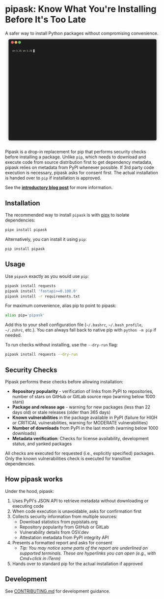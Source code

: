 # pipask: Know What You're Installing Before It's Too Late
A safer way to install Python packages without compromising convenience.
![pipask-demo](https://github.com/feynmanix/pipask/blob/main/.github/pipask-demo.gif?raw=true)

Pipask is a drop-in replacement for pip that performs security checks before installing a package.
Unlike `pip`, which needs to download and execute code from source distribution first to get dependency metadata, 
pipask relies on metadata from PyPI whenever possible. If 3rd party code execution is necessary, pipask asks for consent first.
The actual installation is handed over to `pip` if installation is approved.

See the **[introductory blog post](https://medium.com/data-science-collective/pipask-know-what-youre-installing-before-it-s-too-late-2a6afce80987)** for more information.

## Installation

The recommended way to install `pipask` is with [pipx](https://pipx.pypa.io/stable/#install-pipx) to isolate dependencies:
```bash
pipx install pipask
```

Alternatively, you can install it using `pip`:
```bash
pip install pipask
```
    
## Usage

Use `pipask` exactly as you would use `pip`:
```bash
pipask install requests
pipask install 'fastapi>=0.100.0'
pipask install -r requirements.txt
```

For maximum convenience, alias pip to point to pipask:
```bash
alias pip='pipask'
```

Add this to your shell configuration file (`~/.bashrc`, `~/.bash_profile`, `~/.zshrc`, etc.). You can always fall back to native pip with `python -m pip` if needed.

To run checks without installing, use the `--dry-run` flag:
```bash
pipask install requests --dry-run
```

## Security Checks

Pipask performs these checks before allowing installation:

* **Repository popularity** - verification of links from PyPI to repositories, number of stars on GitHub or GitLab source repo (warning below 1000 stars)
* **Package and release age** - warning for new packages (less than 22 days old) or stale releases (older than 365 days)
* **Known vulnerabilities** in the package available in PyPI (failure for HIGH or CRITICAL vulnerabilities, warning for MODERATE vulnerabilities)
* **Number of downloads** from PyPI in the last month (warning below 1000 downloads)
* **Metadata verification**: Checks for license availability, development status, and yanked packages

All checks are executed for requested (i.e., explicitly specified) packages. Only the known vulnerabilities check is executed for transitive dependencies.

## How pipask works

Under the hood, pipask:

1. Uses PyPI's JSON API to retrieve metadata without downloading or executing code
2. When code execution is unavoidable, asks for confirmation first
3. Collects security information from multiple sources:
   - Download statistics from pypistats.org
   - Repository popularity from GitHub or GitLab
   - Vulnerability details from OSV.dev
   - Attestation metadata from PyPI integrity API
4. Presents a formatted report and asks for consent
   - _Tip: You may notice some parts of the report are underlined on supported terminals. These are hyperlinks you can open (e.g., with Cmd+click in iTerm)_
6. Hands over to standard pip for the actual installation if approved

## Development
See [CONTRIBUTING.md](https://github.com/feynmanix/pipask/blob/main/CONTRIBUTING.md) for development guidance.
